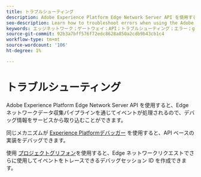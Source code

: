 ```yaml
---
title: トラブルシューティング
description: Adobe Experience Platform Edge Network Server API を使用する際のエラーのトラブルシューティング方法を説明します
seo-description: Learn how to troubleshoot errors when using the Adobe Experience Platform Edge Network Server API
keywords: エッジネットワーク；ゲートウェイ；API；トラブルシューティング；エラー；griffon
source-git-commit: 92b3a7bff576f72edc8628a850a2cdb9b43cb1c4
workflow-type: tm+mt
source-wordcount: '106'
ht-degree: 1%

---
```



# トラブルシューティング

Adobe Experience Platform Edge Network Server API を使用すると、Edge ネットワークデータ収集パイプラインを通じてイベントが処理されるので、デバッグ情報をサービスから取り込むことができます。

同じメカニズムが [Experience Platformデバッガー](https://experienceleague.adobe.com/docs/debugger-learn/tutorials/experience-platform-debugger/introduction-to-the-experience-platform-debugger.html?lang=en) を使用すると、API ベースの実装をデバッグできます。

使用 [プロジェクトグリフォン](https://aep-sdks.gitbook.io/docs/beta/project-griffon)を使用すると、Edge ネットワークリクエストでさらに使用してイベントをトレースできるデバッグセッション ID を作成できます。


